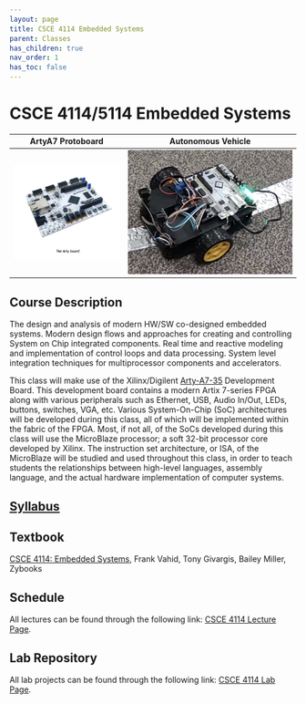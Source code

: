```yaml
---
layout: page
title: CSCE 4114 Embedded Systems
parent: Classes
has_children: true
nav_order: 1
has_toc: false
---
```



# CSCE 4114/5114 Embedded Systems
|ArtyA7 Protoboard | Autonomous Vehicle |
| :---: | :---: |
| ![](../../_modules/csce-4114/arty.png) | ![](../../_modules/csce-4114/car-2.png)|


## Course Description

The design and analysis of modern HW/SW co-designed embedded systems. Modern design flows and approaches for creating and controlling System on Chip integrated components. Real time and reactive modeling and implementation of control loops and data processing. System level integration techniques for multiprocessor components and accelerators.

This class will make use of the Xilinx/Digilent [Arty-A7-35](https://www.xilinx.com/products/boards-and-kits/1-elhaap.html) Development Board. This development board contains a modern Artix 7-series FPGA along with various peripherals such as Ethernet, USB, Audio In/Out, LEDs, buttons, switches, VGA, etc. Various System-On-Chip (SoC) architectures will be developed during this class, all of which will be implemented within the fabric of the FPGA. Most, if not all, of the SoCs developed during this class will use the MicroBlaze processor; a soft 32-bit processor core developed by Xilinx. The instruction set architecture, or ISA, of the MicroBlaze will be studied and used throughout this class, in order to teach students the relationships between high-level languages, assembly language, and the actual hardware implementation of computer systems.

## [Syllabus](./syllabus.md)

## Textbook

[CSCE 4114: Embedded Systems](https://learn.zybooks.com/zybook/UARKCSCE4114AndrewsFall2023), Frank Vahid, Tony Givargis, Bailey Miller, Zybooks

## Schedule

All lectures can be found through the following link: [CSCE 4114 Lecture Page](./schedule.md).

## Lab Repository

All lab projects can be found through the following link: [CSCE 4114 Lab Page](./labs).
